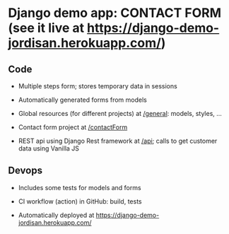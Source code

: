 # Django demo app: CONTACT FORM (see it live at https://django-demo-jordisan.herokuapp.com/)

## Code

* Multiple steps form; stores temporary data in sessions

* Automatically generated forms from models

* Global resources (for different projects) at [/general](./general): models, styles, ...

* Contact form project at [/contactForm](./contactForm)

* REST api using Django Rest framework at [/api](./api); calls to get customer data using Vanilla JS

## Devops

* Includes some tests for models and forms

* CI workflow (action) in GitHub: build, tests

* Automatically deployed at https://django-demo-jordisan.herokuapp.com/


